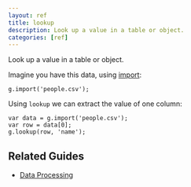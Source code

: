```yaml
---
layout: ref
title: lookup
description: Look up a value in a table or object.
categories: [ref]
---
```

Look up a value in a table or object.

Imagine you have this data, using [import](import.html):

    g.import('people.csv');

Using `lookup` we can extract the value of one column:

    var data = g.import('people.csv');
    var row = data[0];
    g.lookup(row, 'name');

## Related Guides
- [Data Processing](../guide/data.html)
